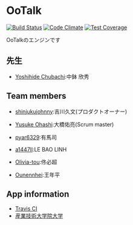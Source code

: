OoTalk
========

[![Build Status](https://travis-ci.org/SBR2015/OoTalk.svg?branch=master)](https://travis-ci.org/SBR2015/OoTalk)
[![Code Climate](https://codeclimate.com/github/SBR2015/OoTalk/badges/gpa.svg)](https://codeclimate.com/github/SBR2015/OoTalk)
[![Test Coverage](https://codeclimate.com/github/SBR2015/OoTalk/badges/coverage.svg)](https://codeclimate.com/github/SBR2015/OoTalk/coverage)

OoTalkのエンジンです

先生
---------------
- [Yoshihide Chubachi](https://github.com/ychubachi):中鉢 欣秀

Team members
---------------
- [shinjukujohnny](https://github.com/shinjukujohnny):吉川久文(プロダクトオーナー)

- [Yusuke Ohashi](https://github.com/yuchan):大橋佑亮(Scrum master)

- [pyar6329](https://github.com/pyar6329):有馬司

- [a1447ll](https://github.com/a1447ll):LE BAO LINH

- [Olivia-tou](https://github.com/Olivia-tou):佟必超

- [Ounennhei](https://github.com/Ounennhei):王年平

App information
---------------
- [Travis CI](https://travis-ci.org/SBR2015/OoTalk)
- [産業技術大学院大学](http://aiit.ac.jp/)
